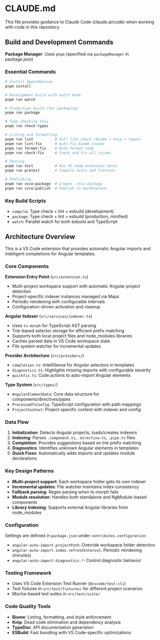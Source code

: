# CLAUDE.md

This file provides guidance to Claude Code (claude.ai/code) when working with code in this repository.

## Build and Development Commands

**Package Manager**: Uses `pnpm` (specified via `packageManager` in package.json)

### Essential Commands
```bash
# Install dependencies
pnpm install

# Development build with watch mode
pnpm run watch

# Production build (for packaging)
pnpm run package

# Type checking only
pnpm run check-types

# Linting and formatting
pnpm run lint          # Full lint check (biome + knip + types)
pnpm run lint:fix      # Auto-fix biome issues
pnpm run format:fix    # Auto-format code
pnpm run check:fix     # Check and fix all issues

# Testing
pnpm run test          # Run VS Code extension tests
pnpm run pretest       # Compile tests and fixtures

# Publishing
pnpm run vsce:package  # Create .vsix package
pnpm run vsce:publish  # Publish to marketplace
```

### Key Build Scripts
- `compile`: Type check + lint + esbuild (development)
- `package`: Type check + lint + esbuild (production, minified)
- `watch`: Parallel watch for both esbuild and TypeScript

## Architecture Overview

This is a VS Code extension that provides automatic Angular imports and intelligent completions for Angular templates.

### Core Components

**Extension Entry Point** (`src/extension.ts`)
- Multi-project workspace support with automatic Angular project detection
- Project-specific indexer instances managed via Maps
- Periodic reindexing with configurable intervals
- Configuration-driven activation and cleanup

**Angular Indexer** (`src/services/indexer.ts`)
- Uses `ts-morph` for TypeScript AST parsing
- Trie-based selector storage for efficient prefix matching
- Supports both local project files and node_modules libraries
- Caches parsed data in VS Code workspace state
- File system watcher for incremental updates

**Provider Architecture** (`src/providers/`)
- `completion.ts`: IntelliSense for Angular selectors in templates
- `diagnostics.ts`: Highlights missing imports with configurable severity
- `quickfix.ts`: Code actions to auto-import Angular elements

**Type System** (`src/types/`)
- `AngularElementData`: Core data structure for components/directives/pipes
- `ProcessedTsConfig`: TypeScript configuration with path mappings
- `ProjectContext`: Project-specific context with indexer and config

### Data Flow

1. **Initialization**: Detects Angular projects, loads/creates indexers
2. **Indexing**: Parses `.component.ts`, `.directive.ts`, `.pipe.ts` files
3. **Completion**: Provides suggestions based on trie prefix matching
4. **Diagnostics**: Identifies unknown Angular elements in templates
5. **Quick Fixes**: Automatically adds imports and updates module declarations

### Key Design Patterns

- **Multi-project support**: Each workspace folder gets its own indexer
- **Incremental updates**: File watcher maintains index consistency
- **Fallback parsing**: Regex parsing when ts-morph fails
- **Module resolution**: Handles both standalone and NgModule-based components
- **Library indexing**: Supports external Angular libraries from node_modules

### Configuration

Settings are defined in `package.json` under `contributes.configuration`:
- `angular-auto-import.projectPath`: Override workspace folder detection
- `angular-auto-import.index.refreshInterval`: Periodic reindexing (minutes)
- `angular-auto-import.diagnostics.*`: Control diagnostic behavior

### Testing Framework

- Uses VS Code Extension Test Runner (`@vscode/test-cli`)
- Test fixtures in `src/test/fixtures/` for different project scenarios
- Mocha-based test suites in `src/test/suite/`

### Code Quality Tools

- **Biome**: Linting, formatting, and style enforcement
- **Knip**: Dead code elimination and dependency analysis  
- **TypeDoc**: API documentation generation
- **ESBuild**: Fast bundling with VS Code-specific optimizations